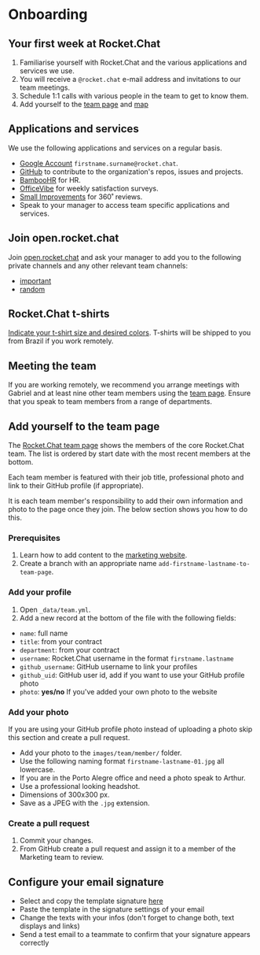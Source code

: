 # Onboarding

## Your first week at Rocket.Chat

1. Familiarise yourself with Rocket.Chat and the various applications and services we use.
2. You will receive a `@rocket.chat` e-mail address and invitations to our team meetings.
3. Schedule 1:1 calls with various people in the team to get to know them.
4. Add yourself to the [team page](https://rocket.chat/team) and [map](https://sundial.teleport.org/public/groups/ar5ZyCa6Sd875BFQbrRb)

## Applications and services

We use the following applications and services on a regular basis.

- [Google Account](http://mail.google.com) `firstname.surname@rocket.chat`.
- [GitHub](https://github.com) to contribute to the organization's repos, issues and projects.
- [BambooHR](https://www.bamboohr.com) for HR.
- [OfficeVibe](https://app.officevibe.com/n/rocket.chat) for weekly satisfaction surveys.
- [Small Improvements](https://rocketchat.small-improvements.com/app/home) for 360˚ reviews.
- Speak to your manager to access team specific applications and services.

## Join open.rocket.chat

Join [open.rocket.chat](https://open.rocket.chat) and ask your manager to add you to the following private channels and any other relevant team channels:

- [important](https://open.rocket.chat/group/important)
- [random](https://open.rocket.chat/group/random)

## Rocket.Chat t-shirts

[Indicate your t-shirt size and desired colors](https://docs.google.com/spreadsheets/d/1zjOnlscEeHy5F1a40dQ04ct96S49q9PJ-Y4pTNpBzrQ/edit?usp=sharing).  T-shirts will be shipped to you from Brazil if you work remotely.

## Meeting the team

If you are working remotely, we recommend you arrange meetings with Gabriel and at least nine other team members using the [team page](https://rocket.chat/team). Ensure that you speak to team members from a range of departments.

## Add yourself to the team page

The [Rocket.Chat team page](https://rocket.chat/team) shows the members of the core Rocket.Chat team. The list is ordered by start date with the most recent members at the bottom.

Each team member is featured with their job title, professional photo and link to their GitHub profile (if appropriate).

It is each team member's responsibility to add their own information and photo to the page once they join. The below section shows you how to do this.

### Prerequisites

1. Learn how to add content to the [marketing website](../marketing/).
2. Create a branch with an appropriate name `add-firstname-lastname-to-team-page`.

### Add your profile

1. Open `_data/team.yml`.
2. Add a new record at the bottom of the file with the following fields:
  - `name`: full name
  - `title`: from your contract
  - `department`: from your contract
  - `username`: Rocket.Chat username in the format `firstname.lastname`
  - `github_username`: GitHub username to link your profiles
  - `github_uid`: GitHub user id, add if you want to use your GitHub profile photo
  - `photo`: **yes/no** If you've added your own photo to the website

### Add your photo

If you are using your GitHub profile photo instead of uploading a photo skip this section and create a pull request.

- Add your photo to the `images/team/member/` folder.
- Use the following naming format `firstname-lastname-01.jpg` all lowercase.
- If you are in the Porto Alegre office and need a photo speak to Arthur.
- Use a professional looking headshot.
- Dimensions of 300x300 px.
- Save as a JPEG with the `.jpg` extension.

### Create a pull request

1. Commit your changes.
2. From GitHub create a pull request and assign it to a member of the Marketing team to review.

## Configure your email signature

- Select and copy the template signature <a href="email-signature.html" target="_blank">here</a>
- Paste the template in the signature settings of your email
- Change the texts with your infos (don't forget to change both, text displays and links)
- Send a test email to a teammate to confirm that your signature appears correctly

